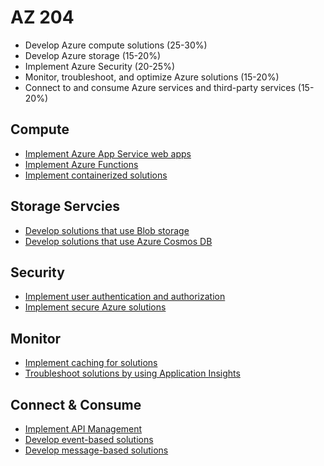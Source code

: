 # AZ 204 
- Develop Azure compute solutions (25-30%)
- Develop Azure storage (15-20%)
- Implement Azure Security (20-25%)
- Monitor, troubleshoot, and optimize Azure solutions (15-20%)
- Connect to and consume Azure services and third-party services (15-20%)
## Compute
- [Implement Azure App Service web apps]()
- [Implement Azure Functions]()
- [Implement containerized solutions]()
## Storage Servcies
- [Develop solutions that use Blob storage]()
- [Develop solutions that use Azure Cosmos DB]()
## Security
- [Implement user authentication and authorization]()
- [Implement secure Azure solutions]()

## Monitor
- [Implement caching for solutions]()
- [Troubleshoot solutions by using Application Insights]()
## Connect & Consume
- [Implement API Management]()
- [Develop event-based solutions]()
- [Develop message-based solutions]()

